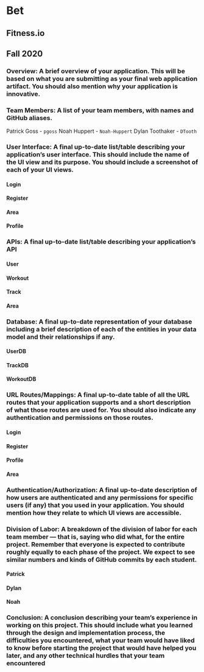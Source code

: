 # Bet
## Fitness.io
## Fall 2020

### Overview: A brief overview of your application. This will be based on what you are submitting as your final web application artifact. You should also mention why your application is innovative.

### Team Members: A list of your team members, with names and GitHub aliases.
Patrick Goss - `pgoss`
Noah Huppert - `Noah-Huppert`
Dylan Toothaker - `DTooth`

### User Interface: A final up-to-date list/table describing your application’s user interface. This should include the name of the UI view and its purpose. You should include a screenshot of each of your UI views.

#### Login

#### Register

#### Area

#### Profile

### APIs: A final up-to-date list/table describing your application’s API

#### User

#### Workout

#### Track

#### Area

### Database: A final up-to-date representation of your database including a brief description of each of the entities in your data model and their relationships if any.

#### UserDB

#### TrackDB

#### WorkoutDB

### URL Routes/Mappings: A final up-to-date table of all the URL routes that your application supports and a short description of what those routes are used for. You should also indicate any authentication and permissions on those routes.

#### Login

#### Register

#### Profile

#### Area

### Authentication/Authorization: A final up-to-date description of how users are authenticated and any permissions for specific users (if any) that you used in your application. You should mention how they relate to which UI views are accessible.



### Division of Labor: A breakdown of the division of labor for each team member — that is, saying who did what, for the entire project. Remember that everyone is expected to contribute roughly equally to each phase of the project. We expect to see similar numbers and kinds of GitHub commits by each student.

#### Patrick

#### Dylan

#### Noah

### Conclusion: A conclusion describing your team’s experience in working on this project. This should include what you learned through the design and implementation process, the difficulties you encountered, what your team would have liked to know before starting the project that would have helped you later, and any other technical hurdles that your team encountered
